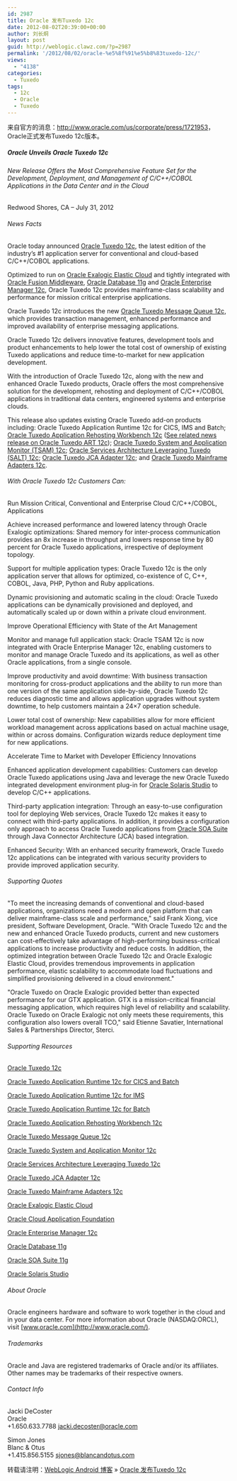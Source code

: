 ```yaml
---
id: 2987
title: Oracle 发布Tuxedo 12c
date: 2012-08-02T20:39:00+00:00
author: 刘长炯
layout: post
guid: http://weblogic.clawz.com/?p=2987
permalink: '/2012/08/02/oracle-%e5%8f%91%e5%b8%83tuxedo-12c/'
views:
  - "4138"
categories:
  - Tuxedo
tags:
  - 12c
  - Oracle
  - Tuxedo
---
```

来自官方的消息：<http://www.oracle.com/us/corporate/press/1721953>，Oracle正式发布Tuxedo 12c版本。

##### Oracle Unveils Oracle Tuxedo 12c

###### New Release Offers the Most Comprehensive Feature Set for the Development, Deployment, and Management of C/C++/COBOL Applications in the Data Center and in the Cloud

Redwood Shores, CA &#8211; July 31, 2012

###### News Facts

Oracle today announced [Oracle Tuxedo 12c](http://oracle.com/tuxedo), the latest edition of the industry&#8217;s #1 application server for conventional and cloud-based C/C++/COBOL applications.

Optimized to run on [Oracle Exalogic Elastic Cloud](http://www.oracle.com/us/products/middleware/exalogic/overview/index.html) and tightly integrated with [Oracle Fusion Middleware](http://www.oracle.com/us/products/middleware/overview/index.html), [Oracle Database 11g](http://www.oracle.com/us/products/database/overview/index.html?ssSourceSiteId=otnen&origref=http://www.oracle.com/technetwork/database/enterprise-edition/overview/index.htmll) and [Oracle Enterprise Manager 12c](http://www.oracle.com/us/products/enterprise-manager/index.html), Oracle Tuxedo 12c provides mainframe-class scalability and performance for mission critical enterprise applications.

Oracle Tuxedo 12c introduces the new [Oracle Tuxedo Message Queue 12c](http://www.oracle.com/us/products/middleware/cloud-app-foundation/tuxedo/message-queue/overview/index.html), which provides transaction management, enhanced performance and improved availability of enterprise messaging applications.

Oracle Tuxedo 12c delivers innovative features, development tools and product enhancements to help lower the total cost of ownership of existing Tuxedo applications and reduce time-to-market for new application development.

With the introduction of Oracle Tuxedo 12c, along with the new and enhanced Oracle Tuxedo products, Oracle offers the most comprehensive solution for the development, rehosting and deployment of C/C++/COBOL applications in traditional data centers, engineered systems and enterprise clouds.

This release also updates existing Oracle Tuxedo add-on products including: Oracle Tuxedo Application Runtime 12c for CICS, IMS and Batch; [Oracle Tuxedo Application Rehosting Workbench 12c](http://www.oracle.com/us/products/middleware/cloud-app-foundation/tuxedo/application-rehosting-workbench/overview/index.html) ([See related news release on Oracle Tuxedo ART 12c](http://www.oracle.com/us/corporate/press/1721980)); [Oracle Tuxedo System and Application Monitor (TSAM) 12c](http://www.oracle.com/us/products/middleware/cloud-app-foundation/tuxedo/tsam/overview/index.html); [Oracle Services Architecture Leveraging Tuxedo (SALT) 12c](http://www.oracle.com/us/products/middleware/cloud-app-foundation/tuxedo/salt/overview/index.html); [Oracle Tuxedo JCA Adapter 12c](http://www.oracle.com/us/products/middleware/cloud-app-foundation/tuxedo/jca-adapter/overview/index.html); and [Oracle Tuxedo Mainframe Adapters 12c](http://www.oracle.com/us/products/middleware/cloud-app-foundation/tuxedo/tuxedo-mainframe-adapters/overview/index.html).

###### With Oracle Tuxedo 12c Customers Can:

Run Mission Critical, Conventional and Enterprise Cloud C/C++/COBOL, Applications

Achieve increased performance and lowered latency through Oracle Exalogic optimizations: Shared memory for inter-process communication provides an 8x increase in throughput and lowers response time by 80 percent for Oracle Tuxedo applications, irrespective of deployment topology.

Support for multiple application types: Oracle Tuxedo 12c is the only application server that allows for optimized, co-existence of C, C++, COBOL, Java, PHP, Python and Ruby applications.

Dynamic provisioning and automatic scaling in the cloud: Oracle Tuxedo applications can be dynamically provisioned and deployed, and automatically scaled up or down within a private cloud environment.

Improve Operational Efficiency with State of the Art Management

Monitor and manage full application stack: Oracle TSAM 12c is now integrated with Oracle Enterprise Manager 12c, enabling customers to monitor and manage Oracle Tuxedo and its applications, as well as other Oracle applications, from a single console.

Improve productivity and avoid downtime: With business transaction monitoring for cross-product applications and the ability to run more than one version of the same application side-by-side, Oracle Tuxedo 12c reduces diagnostic time and allows application upgrades without system downtime, to help customers maintain a 24&#215;7 operation schedule.

Lower total cost of ownership: New capabilities allow for more efficient workload management across applications based on actual machine usage, within or across domains. Configuration wizards reduce deployment time for new applications.

Accelerate Time to Market with Developer Efficiency Innovations

Enhanced application development capabilities: Customers can develop Oracle Tuxedo applications using Java and leverage the new Oracle Tuxedo integrated development environment plug-in for [Oracle Solaris Studio](http://www.oracle.com/technetwork/server-storage/solarisstudio/overview/index.html) to develop C/C++ applications.

Third-party application integration: Through an easy-to-use configuration tool for deploying Web services, Oracle Tuxedo 12c makes it easy to connect with third-party applications. In addition, it provides a configuration only approach to access Oracle Tuxedo applications from [Oracle SOA Suite](http://www.oracle.com/technetwork/middleware/soasuite/overview/index.html) through Java Connector Architecture (JCA) based integration.

Enhanced Security: With an enhanced security framework, Oracle Tuxedo 12c applications can be integrated with various security providers to provide improved application security.

###### Supporting Quotes

"To meet the increasing demands of conventional and cloud-based applications, organizations need a modern and open platform that can deliver mainframe-class scale and performance," said Frank Xiong, vice president, Software Development, Oracle. "With Oracle Tuxedo 12c and the new and enhanced Oracle Tuxedo products, current and new customers can cost-effectively take advantage of high-performing business-critical applications to increase productivity and reduce costs. In addition, the optimized integration between Oracle Tuxedo 12c and Oracle Exalogic Elastic Cloud, provides tremendous improvements in application performance, elastic scalability to accommodate load fluctuations and simplified provisioning delivered in a cloud environment."

"Oracle Tuxedo on Oracle Exalogic provided better than expected performance for our GTX application. GTX is a mission-critical financial messaging application, which requires high level of reliability and scalability. Oracle Tuxedo on Oracle Exalogic not only meets these requirements, this configuration also lowers overall TCO," said Etienne Savatier, International Sales & Partnerships Director, Sterci.

###### Supporting Resources

[Oracle Tuxedo 12c](http://oracle.com/tuxedo)

[Oracle Tuxedo Application Runtime 12c for CICS and Batch](http://www.oracle.com/us/products/middleware/cloud-app-foundation/tuxedo/tar-cics-batch/overview/index.html)

[Oracle Tuxedo Application Runtime 12c for IMS](http://www.oracle.com/us/products/middleware/cloud-app-foundation/tuxedo/application-runtime-ims/overview/index.html)

[Oracle Tuxedo Application Runtime 12c for Batch](http://www.oracle.com/us/products/middleware/cloud-app-foundation/tuxedo/application-runtime-batch/overview/index.html)

[Oracle Tuxedo Application Rehosting Workbench 12c](http://www.oracle.com/us/products/middleware/cloud-app-foundation/tuxedo/application-rehosting-workbench/overview/index.html)

[Oracle Tuxedo Message Queue 12c](http://www.oracle.com/us/products/middleware/cloud-app-foundation/tuxedo/message-queue/overview/index.html)

[Oracle Tuxedo System and Application Monitor 12c](http://www.oracle.com/us/products/middleware/cloud-app-foundation/tuxedo/tsam/overview/index.html)

[Oracle Services Architecture Leveraging Tuxedo 12c](http://www.oracle.com/us/products/middleware/cloud-app-foundation/tuxedo/salt/overview/index.html)

[Oracle Tuxedo JCA Adapter 12c](http://www.oracle.com/us/products/middleware/cloud-app-foundation/tuxedo/jca-adapter/overview/index.html)

[Oracle Tuxedo Mainframe Adapters 12c](http://www.oracle.com/us/products/middleware/cloud-app-foundation/tuxedo/tuxedo-mainframe-adapters/overview/index.html)

[Oracle Exalogic Elastic Cloud](http://oracle.com/exalogic)

[Oracle Cloud Application Foundation](http://www.oracle.com/us/products/middleware/cloud-app-foundation/index.html)

[Oracle Enterprise Manager 12c](http://www.oracle.com/us/products/enterprise-manager/index.html)

[Oracle Database 11g](http://www.oracle.com/us/products/database/overview/index.html?ssSourceSiteId=otnen&origref=http://www.oracle.com/technetwork/database/enterprise-edition/overview/index.htmll)

[Oracle SOA Suite 11g](http://www.oracle.com/us/technologies/soa/soa-suite-066466.html)

[Oracle Solaris Studio](http://www.oracle.com/technetwork/server-storage/solarisstudio/overview/index.html)

###### About Oracle

Oracle engineers hardware and software to work together in the cloud and in your data center. For more information about Oracle (NASDAQ:ORCL), visit [www.oracle.com](http://www.oracle.com/).

###### Trademarks

Oracle and Java are registered trademarks of Oracle and/or its affiliates. Other names may be trademarks of their respective owners.

###### Contact Info

Jacki DeCoster   
Oracle   
+1.650.633.7788     <jacki.decoster@oracle.com> 

Simon Jones   
Blanc & Otus   
+1.415.856.5155     <sjones@blancandotus.com> 

转载请注明：[WebLogic Android 博客](http://www.beansoft.biz) &raquo; [Oracle 发布Tuxedo 12c](http://www.beansoft.biz/2012/08/02/oracle-%e5%8f%91%e5%b8%83tuxedo-12c/)
